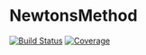 # NewtonsMethod

[![Build Status](https://github.com/saattvic/NewtonsMethod.jl/actions/workflows/CI.yml/badge.svg?branch=main)](https://github.com/saattvic/NewtonsMethod.jl/actions/workflows/CI.yml?query=branch%3Amain)
[![Coverage](https://codecov.io/gh/saattvic/NewtonsMethod.jl/branch/main/graph/badge.svg)](https://codecov.io/gh/saattvic/NewtonsMethod.jl)
